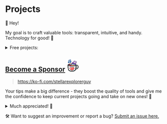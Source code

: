 # Projects

👋 Hey!

My goal is to craft valuable tools: transparent, intuitive, and handy. Technology for good! 🚀

<details>
  <summary>Free projects:</summary>

- <img src="assets/projects/faster_ocr/ocr.png" alt="faster_ocr_icon" width="20" height="20" /> `Faster OCR`: image to text - get text from image/PDF.
</br>Published: [<img src="assets/projects/common/chrome_icon.svg" alt="chrome_icon" width="20" height="20" />](https://chromewebstore.google.com/detail/faster-ocr/plfdgbnhcplcnagbfbcognmkofbogbnc), [<img src="assets/projects/common/firefox_icon.svg" alt="firefox_icon" width="20" height="20" />](https://addons.mozilla.org/en-US/firefox/addon/faster-ocr/).

- <img src="assets/projects/text-maskifier/text-maskifier.png" alt="text-maskifier_icon" width="20" height="20" /> `Text Maskifier`: hides text in image.
</br>Published: [<img src="assets/projects/common/chrome_icon.svg" alt="chrome_icon" width="20" height="20" />](https://chromewebstore.google.com/detail/maskify-text/ojamfonkpampipgldjepfmbidljogdoj), [<img src="assets/projects/common/firefox_icon.svg" alt="firefox_icon" width="20" height="20" />](https://addons.mozilla.org/en-US/firefox/addon/maskify-text/).


- <img src="assets/projects/face-maskifier/face-maskifier.png" alt="face-maskifier_icon" width="20" height="20" /> `Face Maskifier`: hides faces in image.
</br>Published: [<img src="assets/projects/common/chrome_icon.svg" alt="chrome_icon" width="20" height="20" />](https://chromewebstore.google.com/detail/face-maskifier/gmepdcgolmkhcdclknaipeeoigolammj), [<img src="assets/projects/common/firefox_icon.svg" alt="firefox_icon" width="20" height="20" />](https://addons.mozilla.org/en-GB/firefox/addon/face-maskifier/).

- <img src="assets/projects/faster_pr/pr.png" alt="faster_pr_icon" width="20" height="20" /> `Faster PR`:  extension aimed at speeding up the Pull Request process of developers for GitHub/GitLab/Trello/Jira/Monday.
</br>Published: [<img src="assets/projects/common/chrome_icon.svg" alt="chrome_icon" width="20" height="20" />](https://chrome.google.com/webstore/detail/faster-pr/lcenjlelbnlooigocboklccingbhiajh/), [<img src="assets/projects/common/firefox_icon.svg" alt="firefox_icon" width="20" height="20" />](https://addons.mozilla.org/en-US/firefox/addon/faster-pr/).
<details><summary>Details</summary>
 Speed up the process of creating pull requests from issues that can be found on `Github [github.com, github.any-name.com]`, `GitLab [gitlab.com]`, `Trello [trello.com]`, `Jira [jsw.any-name.com, jira.any-name.net]`, `Monday [monday.com, any-name.monday.com]` with a plugin that automatically generates branch names, commits, and PR descriptions in just one or two clicks. Additionally, this plugin can be customized to use your own templates. The plugin is shown in issue and pull request pages.
</details>

- TBC 📝

💡 These plugins are also supported in the Brave browser [<img src="assets/projects/common/brave_icon.svg" alt="brave_icon" width="20" height="20" />](https://brave.com)! Simply open the [Chrome Web Store](https://chromewebstore.google.com) in Brave and install them as usual 😎.

</details>

## <a href="https://ko-fi.com/stellarexplorerguy">Become a Sponsor</a> <img src="assets/projects/common/ko_fi.gif" alt="faster_pr_icon" width="40" height="40" />


> https://ko-fi.com/stellarexplorerguy

Your tips make a big difference - they boost the quality of tools and give me the confidence to keep current projects going and take on new ones! 🌱

<details>

<summary>Much appreciated! 🙌</summary>
  <img src="assets/projects/appreciated.gif" alt="appreciated_icon" width="500" height="209" />
</details>

🛠 Want to suggest an improvement or report a bug? [Submit an issue here.](https://github.com/StellarExplorerGuy/projects/issues/new/choose)

